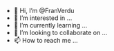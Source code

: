 - 👋 Hi, I’m @FranVerdu
- 👀 I’m interested in ...
- 🌱 I’m currently learning ...
- 💞️ I’m looking to collaborate on ...
- 📫 How to reach me ...

<!---
FranVerdu/FranVerdu is a ✨ special ✨ repository because its `README.md` (this file) appears on your GitHub profile.
You can click the Preview link to take a look at your changes.
--->
